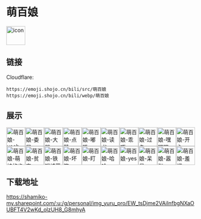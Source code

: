 # 萌百娘
<img src="https://emoji.shojo.cn/bili/src/萌百娘/icon.png" width="50" height="50" alt="icon">

## 链接
Cloudflare:
```
https://emoji.shojo.cn/bili/src/萌百娘
https://emoji.shojo.cn/bili/webp/萌百娘
```
## 展示
<img src="https://emoji.shojo.cn/bili/src/萌百娘/萌百娘-yeah~.png" width="50" height="50" alt="萌百娘-yeah~"><img src="https://emoji.shojo.cn/bili/src/萌百娘/萌百娘-委屈.png" width="50" height="50" alt="萌百娘-委屈"><img src="https://emoji.shojo.cn/bili/src/萌百娘/萌百娘-大哭.png" width="50" height="50" alt="萌百娘-大哭"><img src="https://emoji.shojo.cn/bili/src/萌百娘/萌百娘-点赞.png" width="50" height="50" alt="萌百娘-点赞"><img src="https://emoji.shojo.cn/bili/src/萌百娘/萌百娘-嘟嘴.png" width="50" height="50" alt="萌百娘-嘟嘴"><img src="https://emoji.shojo.cn/bili/src/萌百娘/萌百娘-读书.png" width="50" height="50" alt="萌百娘-读书"><img src="https://emoji.shojo.cn/bili/src/萌百娘/萌百娘-乖巧.png" width="50" height="50" alt="萌百娘-乖巧"><img src="https://emoji.shojo.cn/bili/src/萌百娘/萌百娘-过冬.png" width="50" height="50" alt="萌百娘-过冬"><img src="https://emoji.shojo.cn/bili/src/萌百娘/萌百娘-嘿嘿嘿.png" width="50" height="50" alt="萌百娘-嘿嘿嘿"><img src="https://emoji.shojo.cn/bili/src/萌百娘/萌百娘-开心.png" width="50" height="50" alt="萌百娘-开心"><img src="https://emoji.shojo.cn/bili/src/萌百娘/萌百娘-萌娘的肯定.png" width="50" height="50" alt="萌百娘-萌娘的肯定"><img src="https://emoji.shojo.cn/bili/src/萌百娘/萌百娘-贫穷.png" width="50" height="50" alt="萌百娘-贫穷"><img src="https://emoji.shojo.cn/bili/src/萌百娘/萌百娘-铁锅炖萌百.png" width="50" height="50" alt="萌百娘-铁锅炖萌百"><img src="https://emoji.shojo.cn/bili/src/萌百娘/萌百娘-坏笑.png" width="50" height="50" alt="萌百娘-坏笑"><img src="https://emoji.shojo.cn/bili/src/萌百娘/萌百娘-盯.png" width="50" height="50" alt="萌百娘-盯"><img src="https://emoji.shojo.cn/bili/src/萌百娘/萌百娘-哈哈.png" width="50" height="50" alt="萌百娘-哈哈"><img src="https://emoji.shojo.cn/bili/src/萌百娘/萌百娘-yes.png" width="50" height="50" alt="萌百娘-yes"><img src="https://emoji.shojo.cn/bili/src/萌百娘/萌百娘-呆呆.png" width="50" height="50" alt="萌百娘-呆呆"><img src="https://emoji.shojo.cn/bili/src/萌百娘/萌百娘-嚣张.png" width="50" height="50" alt="萌百娘-嚣张"><img src="https://emoji.shojo.cn/bili/src/萌百娘/萌百娘-羞涩.png" width="50" height="50" alt="萌百娘-羞涩">

## 下载地址

https://shamiko-my.sharepoint.com/:u:/g/personal/img_yuru_pro/EW_tsDjme2VAiInfbgNXaOUBFT4V2wKd_olzUH8_G8mhyA
